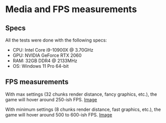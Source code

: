 # Media and FPS measurements

## Specs

All the tests were done with the following specs:

- CPU: Intel Core i9-10900X @ 3.70GHz
- GPU: NVIDIA GeForce RTX 2060
- RAM: 32GB DDR4 @ 2133MHz
- OS: Windows 11 Pro 64-bit

## FPS measurements

With max settings (32 chunks render distance, fancy graphics, etc.),
the game will hover around 250-ish FPS. [Image](./MaxSettingsFPS.png)

With minimum settings (8 chunks render distance, fast graphics, etc.),
the game will hover around 500 to 600-ish FPS. [Image](./MinSettingsFPS.png)
